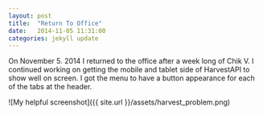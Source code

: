 ```yaml
---
layout: post
title:  "Return To Office"
date:   2014-11-05 11:31:00
categories: jekyll update
---
```


On November 5. 2014 I returned to the office after a week long of Chik V. I continued working on getting the mobile and tablet side of
HarvestAPI to show well on screen. I got the menu to have a button appearance for each of the tabs at the header.

![My helpful screenshot]({{ site.url }}/assets/harvest_problem.png)